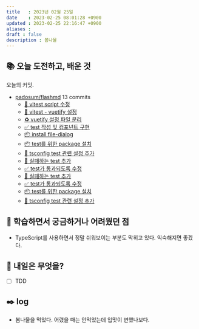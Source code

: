 ```yaml
---
title   : 2023년 02월 25일 
date    : 2023-02-25 08:01:28 +0900
updated : 2023-02-25 22:16:47 +0900
aliases : 
draft : false
description : 봄나물
---
```

## 📚 오늘 도전하고, 배운 것
<!-- commit -->
오늘의 커밋.
- [padosum/flashmd](https://github.com/padosum/flashmd) 13 commits
  - [🔨 vitest script 수정](https://github.com/padosum/flashmd/commit/ecc5c3ebc7a5f560dae73d3dd9e2006eeb0c9899)
  - [🔧 vitest - vuetify 설정](https://github.com/padosum/flashmd/commit/a55886f2a85453d2d9ea16f8b7f7ffa6e75a2f3c)
  - [♻️ vuetify 설정 파일 분리](https://github.com/padosum/flashmd/commit/b84314f22f1e637b4d40020bdae45fabaef49902)
  - [✅ test 작성 및 컴포넌트 구현](https://github.com/padosum/flashmd/commit/5a84ecb028678b6fc95171c30236758f49a346da)
  - [📦 install file-dialog](https://github.com/padosum/flashmd/commit/ce1a519e3d5cb929dd17663aef9999df9abbb5eb)
  - [📦 test를 위한 package 설치](https://github.com/padosum/flashmd/commit/0155002e511113acccd6596751195b998e91a7c2)
  - [🔧 tsconfig test 관련 설정 추가](https://github.com/padosum/flashmd/commit/b0e3718e4ee0c27248f6a2b3985e1567c91bbf58)
  - [🧪 실패하는 test 추가](https://github.com/padosum/flashmd/commit/fe9b43d227e05870e70cbf4547f88a665bf4be99)
  - [✅ test가 통과되도록 수정](https://github.com/padosum/flashmd/commit/823627a5d324bd421b243ed6cd35038660340883)
  - [🧪 실패하는 test 추가](https://github.com/padosum/flashmd/commit/6ef2d574caf9430d04cb7287b9b0e7301774f3e7)
  - [✅ test가 통과되도록 수정](https://github.com/padosum/flashmd/commit/b4ca1f5067e4e95c958634aace1f1de8a38b7321)
  - [📦 test를 위한 package 설치](https://github.com/padosum/flashmd/commit/107c74ee3c7adeca873e9ca163b14ad3dfa4eca1)
  - [🔧 tsconfig test 관련 설정 추가](https://github.com/padosum/flashmd/commit/9179a8023a47efcbf2c6ed71a717ff3f1a0776d6)
<!-- commitstop -->

## 🤔 학습하면서 궁금하거나 어려웠던 점
- TypeScript를 사용하면서 정말 쉬워보이는 부분도 막히고 있다. 익숙해지면 좋겠다.

## 🌅 내일은 무엇을?
- [ ] TDD

## ✒️ log
- 봄나물을 먹었다. 어렸을 때는 안먹었는데 입맛이 변했나보다.
